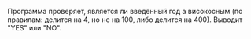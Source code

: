 Программа проверяет, является ли введённый год a високосным (по правилам: делится на 4, но не на 100, либо делится на 400). Выводит "YES" или "NO".